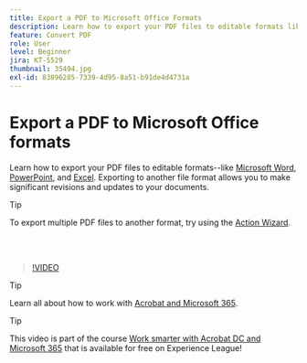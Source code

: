 ```yaml
---
title: Export a PDF to Microsoft Office Formats
description: Learn how to export your PDF files to editable formats like Microsoft Word, Excel, or PowerPoint
feature: Convert PDF
role: User
level: Beginner
jira: KT-5529
thumbnail: 35494.jpg
exl-id: 83896285-7339-4d95-8a51-b91de4d4731a
---
```

# Export a PDF to Microsoft Office formats

Learn how to export your PDF files to editable formats--like [Microsoft Word](https://www.adobe.com/acrobat/online/pdf-to-word.html), [PowerPoint](https://www.adobe.com/acrobat/online/pdf-to-ppt.html), and [Excel](https://www.adobe.com/acrobat/online/pdf-to-excel.html). Exporting to another file format allows you to make significant revisions and updates to your documents.

>[!TIP]
>
>To export multiple PDF files to another format, try using the [Action Wizard](../advanced-tasks/action.md).

 <br>&nbsp;

>[!VIDEO](https://video.tv.adobe.com/v/35494?quality=12&learn=on&hidetitle=true)

>[!TIP]
>
>Learn all about how to work with [Acrobat and Microsoft 365](../integrate/integrate-overview.md).

>[!TIP]
>
>This video is part of the course [Work smarter with Acrobat DC and Microsoft 365](https://experienceleague.adobe.com/?recommended=Acrobat-U-1-2021.microsoft365) that is available for free on Experience League!
